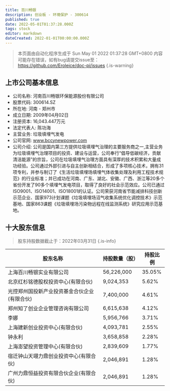 ```yaml
---
title: 百川畅银
description: 创业板 - 环境保护 - 300614
published: true
date: 2022-05-01T01:37:28.000Z
tags: stock
editor: markdown
dateCreated: 2022-01-01T00:00:00.000Z
---
```


> 本页面由自动化程序生成于 Sun May 01 2022 01:37:28 GMT+0800
> 内容可能存在错误，如有bug请提交issue至：https://github.com/Eroleice/doc-pi/issues
{.is-warning}

## 上市公司基本信息
- 公司名称: 河南百川畅银环保能源股份有限公司
- 股票代码: 300614.SZ
- 所在地: 河南 - 郑州市
- 成立日期: 2009年04月02日
- 注册资本: 16,043.447万元
- 法定代表人: 陈功海
- 主营业务: 垃圾填埋气发电
- 公司官网: www.bccynewpower.com
- 公司介绍: 公司是国内第三方提供垃圾填埋气治理的主要服务商之一,主营业务为垃圾填埋气治理项目的投资、建设与运营，公司奉行“倡导低碳经济，贡献清洁能源”的宗旨，公司在垃圾填埋气治理方面具有深厚的技术积累和大量成功经验。公司通过外部引进与自主创新相结合，形成了多项核心技术，拥有31项专利，并参与制订了《生活垃圾填埋场填埋气体收集处理及利用工程技术规范》的行业标准；并已成功在河南、广东、湖北、安徽、广西、浙江等20多个省份开发了90多个填埋气发电项目，取得了良好的社会示范效应。公司已通过ISO9001、ISO14001、ISO18001的认证。公司荣获河南省节能减排科技创新示范企业、国家973计划课题《垃圾填埋场沼气收集系统优化调控技术》示范基地、国家863课题《垃圾填埋场污染物远程在线监测系统》研究应用示范基地。


## 十大股东信息
> 股东持股数据截止于：2022年03月31日
{.is-info}

| 股东名称 | 持股数量（股） | 持股比例 |
| --- | --- | --- |
| 上海百川畅银实业有限公司 | 56,226,000 | 35.05% |
| 北京红杉铭德股权投资中心(有限合伙) | 9,024,353 | 5.62% |
| 光控郑州国投新产业投资基金合伙企业(有限合伙) | 7,400,000 | 4.61% |
| 郑州知了创业企业管理咨询有限公司 | 6,615,638 | 4.12% |
| 李娜 | 5,956,766 | 3.71% |
| 上海建新创业投资中心(有限合伙) | 4,093,781 | 2.55% |
| 钟永利 | 3,658,858 | 2.28% |
| 上海澎望投资管理中心(有限合伙) | 2,839,609 | 1.77% |
| 宿迁钟山天翊力鼎创业投资中心(有限合伙) | 2,046,891 | 1.28% |
| 广州力鼎恒益投资有限合伙企业(有限合伙) | 2,046,891 | 1.28% |




